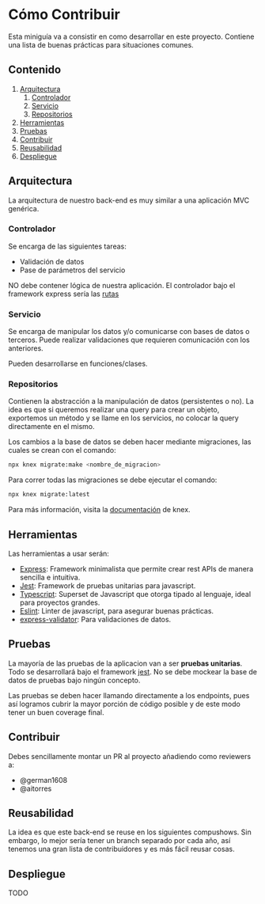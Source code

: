 # Cómo Contribuir

Esta miniguía va a consistir en como desarrollar en este proyecto. Contiene una lista de buenas prácticas para situaciones comunes.

## Contenido

1. [Arquitectura](#Arquitectura)
    1. [Controlador](#Controlador)
    2. [Servicio](#Servicio)
    3. [Repositorios](#Repositorios)
3. [Herramientas](#Herramientas)
3. [Pruebas](#Pruebas)
4. [Contribuir](#Contribuir)
5. [Reusabilidad](#Reusabilidad)
6. [Despliegue](#Despliegue)

## Arquitectura

La arquitectura de nuestro back-end es muy similar a una aplicación MVC genérica.

### Controlador

Se encarga de las siguientes tareas:

- Validación de datos
- Pase de parámetros del servicio

NO debe contener lógica de nuestra aplicación. El controlador bajo el framework express sería las [rutas](https://expressjs.com/en/guide/routing.html)

### Servicio

Se encarga de manipular los datos y/o comunicarse con bases de datos o terceros. Puede realizar validaciones que requieren comunicación con los anteriores.

Pueden desarrollarse en funciones/clases.

### Repositorios

Contienen la abstracción a la manipulación de datos (persistentes o no). La idea es que si queremos realizar una query para crear un objeto, exportemos un método y se llame en los servicios, no colocar la query directamente en el mismo.

Los cambios a la base de datos se deben hacer mediante migraciones, las cuales se crean con el comando:

```bash
npx knex migrate:make <nombre_de_migracion>
```

Para correr todas las migraciones se debe ejecutar el comando:

```bash
npx knex migrate:latest
```

Para más información, visita la [documentación](http://knexjs.org/#Migrations-CLI) de knex.
## Herramientas

Las herramientas a usar serán:

- [Express](https://expressjs.com/): Framework minimalista que permite crear rest APIs de manera sencilla e intuitiva.
- [Jest](https://jestjs.io/): Framework de pruebas unitarias para javascript.
- [Typescript](https://typescriptlang.org/docs/home.html): Superset de Javascript que otorga tipado al lenguaje, ideal para proyectos grandes.
- [Eslint](https://eslint.org/): Linter de javascript, para asegurar buenas prácticas.
- [express-validator](https://www.npmjs.com/package/express-validator): Para validaciones de datos.

## Pruebas

La mayoría de las pruebas de la aplicacion van a ser **pruebas unitarias**. Todo se desarrollará bajo el framework [jest](https://jestjs.io/). No se debe mockear la base de datos de pruebas bajo ningún concepto.

Las pruebas se deben hacer llamando directamente a los endpoints, pues así logramos cubrir la mayor porción de código posible y de este modo tener un buen coverage final.

## Contribuir

Debes sencillamente montar un PR al proyecto añadiendo como reviewers a:

- @german1608
- @aitorres

## Reusabilidad

La idea es que este back-end se reuse en los siguientes compushows. Sin embargo, lo mejor sería tener un branch separado por cada año, así tenemos una gran lista de contribuidores y es más fácil reusar cosas.

## Despliegue

TODO